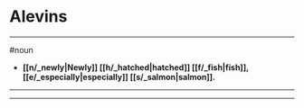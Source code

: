 # Alevins
---
#noun
- **[[n/_newly|Newly]] [[h/_hatched|hatched]] [[f/_fish|fish]], [[e/_especially|especially]] [[s/_salmon|salmon]].**
---
---
